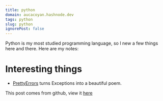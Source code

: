 ```yaml
---
title: python
domain: aucacoyan.hashnode.dev
tags: python
slug: python
ignorePost: false
---
```


Python is my most studied programming language, so I new a few things here and there. Here are my notes:

# Interesting things

- [PrettyErrors](https://github.com/onelivesleft/PrettyErrors) turns Exceptions into a beautiful poem.

This post comes from github, view it [here](https://github.com/AucaCoyan/blog/blob/main/python.md)
